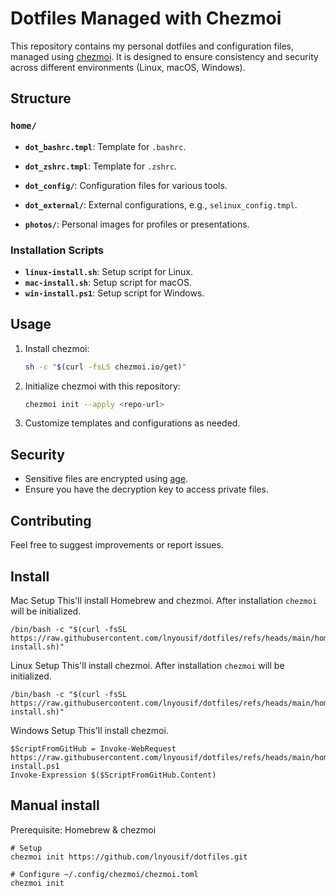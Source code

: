 # Dotfiles Managed with Chezmoi

This repository contains my personal dotfiles and configuration files, managed using [chezmoi](https://www.chezmoi.io/). It is designed to ensure consistency and security across different environments (Linux, macOS, Windows).

## Structure

### `home/`
- **`dot_bashrc.tmpl`**: Template for `.bashrc`.
- **`dot_zshrc.tmpl`**: Template for `.zshrc`.
- **`dot_config/`**: Configuration files for various tools.
- **`dot_external/`**: External configurations, e.g., `selinux_config.tmpl`.

- **`photos/`**: Personal images for profiles or presentations.

### Installation Scripts
- **`linux-install.sh`**: Setup script for Linux.
- **`mac-install.sh`**: Setup script for macOS.
- **`win-install.ps1`**: Setup script for Windows.

## Usage

1. Install chezmoi:
   ```bash
   sh -c "$(curl -fsLS chezmoi.io/get)"
   ```

2. Initialize chezmoi with this repository:
   ```bash
   chezmoi init --apply <repo-url>
   ```

3. Customize templates and configurations as needed.

## Security

- Sensitive files are encrypted using [age](https://github.com/FiloSottile/age).
- Ensure you have the decryption key to access private files.

## Contributing

Feel free to suggest improvements or report issues.

## Install

Mac Setup
This'll install Homebrew and chezmoi. After installation `chezmoi` will be initialized.

```Mac
/bin/bash -c "$(curl -fsSL https://raw.githubusercontent.com/lnyousif/dotfiles/refs/heads/main/home/mac-install.sh)"
```

Linux Setup 
This'll install chezmoi. After installation `chezmoi` will be initialized.

```Linux
/bin/bash -c "$(curl -fsSL https://raw.githubusercontent.com/lnyousif/dotfiles/refs/heads/main/home/linux-install.sh)"
```

Windows Setup
This'll install chezmoi. 

```Windows
$ScriptFromGitHub = Invoke-WebRequest https://raw.githubusercontent.com/lnyousif/dotfiles/refs/heads/main/home/win-install.ps1
Invoke-Expression $($ScriptFromGitHub.Content)
```

## Manual install

Prerequisite: Homebrew & chezmoi

```shell
# Setup
chezmoi init https://github.com/lnyousif/dotfiles.git

# Configure ~/.config/chezmoi/chezmoi.toml
chezmoi init
```
